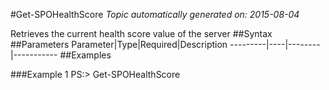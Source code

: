 #Get-SPOHealthScore
*Topic automatically generated on: 2015-08-04*

Retrieves the current health score value of the server
##Syntax
##Parameters
Parameter|Type|Required|Description
---------|----|--------|-----------
##Examples

###Example 1
    PS:> Get-SPOHealthScore

<!-- Ref: F98A85C85EA87FC264E3C159EF2AFAFF -->